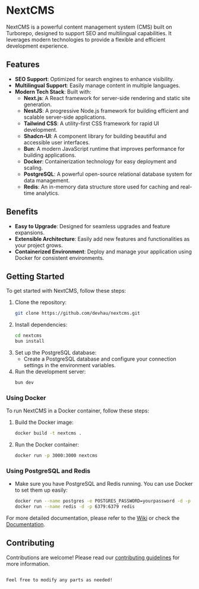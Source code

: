 # NextCMS

NextCMS is a powerful content management system (CMS) built on Turborepo, designed to support SEO and multilingual capabilities. It leverages modern technologies to provide a flexible and efficient development experience.

## Features

- **SEO Support**: Optimized for search engines to enhance visibility.
- **Multilingual Support**: Easily manage content in multiple languages.
- **Modern Tech Stack**: Built with:
  - **Next.js**: A React framework for server-side rendering and static site generation.
  - **NestJS**: A progressive Node.js framework for building efficient and scalable server-side applications.
  - **Tailwind CSS**: A utility-first CSS framework for rapid UI development.
  - **Shadcn-UI**: A component library for building beautiful and accessible user interfaces.
  - **Bun**: A modern JavaScript runtime that improves performance for building applications.
  - **Docker**: Containerization technology for easy deployment and scaling.
  - **PostgreSQL**: A powerful open-source relational database system for data management.
  - **Redis**: An in-memory data structure store used for caching and real-time analytics.

## Benefits

- **Easy to Upgrade**: Designed for seamless upgrades and feature expansions.
- **Extensible Architecture**: Easily add new features and functionalities as your project grows.
- **Containerized Environment**: Deploy and manage your application using Docker for consistent environments.

## Getting Started

To get started with NextCMS, follow these steps:

1. Clone the repository:
   ```bash
   git clone https://github.com/devhau/nextcms.git
   ```
2. Install dependencies:
   ```bash
   cd nextcms
   bun install
   ```
3. Set up the PostgreSQL database:
   - Create a PostgreSQL database and configure your connection settings in the environment variables.
4. Run the development server:
   ```bash
   bun dev
   ```

### Using Docker

To run NextCMS in a Docker container, follow these steps:

1. Build the Docker image:
   ```bash
   docker build -t nextcms .
   ```
2. Run the Docker container:
   ```bash
   docker run -p 3000:3000 nextcms
   ```

### Using PostgreSQL and Redis

- Make sure you have PostgreSQL and Redis running. You can use Docker to set them up easily:
  ```bash
  docker run --name postgres -e POSTGRES_PASSWORD=yourpassword -d -p 5432:5432 postgres
  docker run --name redis -d -p 6379:6379 redis
  ```

For more detailed documentation, please refer to the [Wiki](#) or check the [Documentation](#).

## Contributing

Contributions are welcome! Please read our [contributing guidelines](#) for more information.
```

Feel free to modify any parts as needed!
